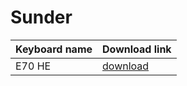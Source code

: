 # Sunder

| Keyboard name | Download link |
|---------------|---------------|
| E70 HE        | [download](https://github.com/squishyliquid/sunder/blob/main/e70he/sunder_e70he_vial.uf2)  |